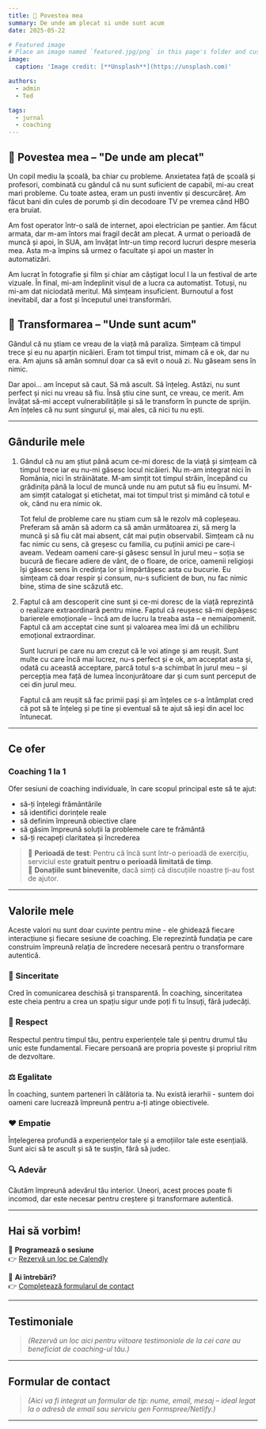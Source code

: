 ```yaml
---
title: 🎉 Povestea mea
summary: De unde am plecat si unde sunt acum
date: 2025-05-22

# Featured image
# Place an image named `featured.jpg/png` in this page's folder and customize its options here.
image:
  caption: 'Image credit: [**Unsplash**](https://unsplash.com)'

authors:
  - admin
  - Ted

tags:
  - jurnal
  - coaching
---
```


## 📖 Povestea mea – "De unde am plecat"

Un copil mediu la școală, ba chiar cu probleme. Anxietatea față de școală și profesori, combinată cu gândul că nu sunt suficient de capabil, mi-au creat mari probleme. Cu toate astea, eram un pusti inventiv și descurcăreț. Am făcut bani din cules de porumb și din decodoare TV pe vremea când HBO era bruiat.

Am fost operator într-o sală de internet, apoi electrician pe șantier. Am făcut armata, dar m-am întors mai fragil decât am plecat. A urmat o perioadă de muncă și apoi, în SUA, am învățat într-un timp record lucruri despre meseria mea. Asta m-a împins să urmez o facultate și apoi un master în automatizări.

Am lucrat în fotografie și film și chiar am câștigat locul I la un festival de arte vizuale. În final, mi-am îndeplinit visul de a lucra ca automatist. Totuși, nu mi-am dat niciodată meritul. Mă simțeam insuficient. Burnoutul a fost inevitabil, dar a fost și începutul unei transformări.

## 🌱 Transformarea – "Unde sunt acum"

Gândul că nu știam ce vreau de la viață mă paraliza. Simțeam că timpul trece și eu nu aparțin nicăieri. Eram tot timpul trist, mimam că e ok, dar nu era. Am ajuns să amân somnul doar ca să evit o nouă zi. Nu găseam sens în nimic.

Dar apoi... am început să caut. Să mă ascult. Să înțeleg. Astăzi, nu sunt perfect și nici nu vreau să fiu. Însă știu cine sunt, ce vreau, ce merit. Am învățat să-mi accept vulnerabilitățile și să le transform în puncte de sprijin. Am înțeles că nu sunt singurul și, mai ales, că nici tu nu ești.


---

## Gândurile mele

1. Gândul că nu am știut până acum ce-mi doresc de la viață și simțeam că timpul trece iar eu nu-mi găsesc locul nicăieri. Nu m-am integrat nici în România, nici în străinătate. M-am simțit tot timpul străin, începând cu grădinița până la locul de muncă unde nu am putut să fiu eu însumi. M-am simțit catalogat și etichetat, mai tot timpul trist și mimând că totul e ok, când nu era nimic ok.

   Tot felul de probleme care nu știam cum să le rezolv mă copleșeau. Preferam să amân să adorm ca să amân următoarea zi, să merg la muncă și să fiu cât mai absent, cât mai puțin observabil. Simțeam că nu fac nimic cu sens, că greșesc cu familia, cu puținii amici pe care-i aveam. Vedeam oameni care-și găsesc sensul în jurul meu – soția se bucură de fiecare adiere de vânt, de o floare, de orice, oamenii religioși își găsesc sens în credința lor și împărtășesc asta cu bucurie. Eu simțeam că doar respir și consum, nu-s suficient de bun, nu fac nimic bine, stima de sine scăzută etc.

2. Faptul că am descoperit cine sunt și ce-mi doresc de la viață reprezintă o realizare extraordinară pentru mine. Faptul că reușesc să-mi depășesc barierele emoționale – încă am de lucru la treaba asta – e nemaipomenit. Faptul că am acceptat cine sunt și valoarea mea îmi dă un echilibru emoțional extraordinar.

   Sunt lucruri pe care nu am crezut că le voi atinge și am reușit. Sunt multe cu care încă mai lucrez, nu-s perfect și e ok, am acceptat asta și, odată cu această acceptare, parcă totul s-a schimbat în jurul meu – și percepția mea față de lumea înconjurătoare dar și cum sunt perceput de cei din jurul meu.

   Faptul că am reușit să fac primii pași și am înțeles ce s-a întâmplat cred că pot să te înțeleg și pe tine și eventual să te ajut să ieși din acel loc întunecat.

---

## Ce ofer

### Coaching 1 la 1
Ofer sesiuni de coaching individuale, în care scopul principal este să te ajut:

- să-ți înțelegi frământările
- să identifici dorințele reale
- să definim împreună obiective clare
- să găsim împreună soluții la problemele care te frământă
- să-ți recapeți claritatea și încrederea

> 🔸 **Perioadă de test**: Pentru că încă sunt într-o perioadă de exercițiu, serviciul este **gratuit pentru o perioadă limitată de timp**.  
> 💬 **Donațiile sunt binevenite**, dacă simți că discuțiile noastre ți-au fost de ajutor.

---

## Valorile mele

Aceste valori nu sunt doar cuvinte pentru mine - ele ghidează fiecare interacțiune și fiecare sesiune de coaching. Ele reprezintă fundația pe care construim împreună relația de încredere necesară pentru o transformare autentică.

### 🧭 Sinceritate
Cred în comunicarea deschisă și transparentă. În coaching, sinceritatea este cheia pentru a crea un spațiu sigur unde poți fi tu însuți, fără judecăți.

### 🫱 Respect
Respectul pentru timpul tău, pentru experiențele tale și pentru drumul tău unic este fundamental. Fiecare persoană are propria poveste și propriul ritm de dezvoltare.

### ⚖️ Egalitate
În coaching, suntem parteneri în călătoria ta. Nu există ierarhii - suntem doi oameni care lucrează împreună pentru a-ți atinge obiectivele.

### ❤️ Empatie
Înțelegerea profundă a experiențelor tale și a emoțiilor tale este esențială. Sunt aici să te ascult și să te susțin, fără să judec.

### 🔍 Adevăr
Căutăm împreună adevărul tău interior. Uneori, acest proces poate fi incomod, dar este necesar pentru creștere și transformare autentică.

---

## Hai să vorbim!

📅 **Programează o sesiune**  
👉 [Rezervă un loc pe Calendly](#)

📨 **Ai întrebări?**  
👉 [Completează formularul de contact](#form)

---

## Testimoniale

> *(Rezervă un loc aici pentru viitoare testimoniale de la cei care au beneficiat de coaching-ul tău.)*

---

## Formular de contact

> *(Aici va fi integrat un formular de tip: nume, email, mesaj – ideal legat la o adresă de email sau serviciu gen Formspree/Netlify.)*

---